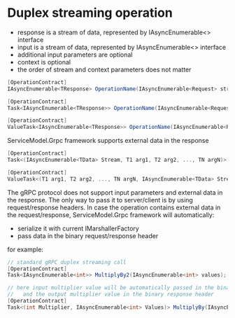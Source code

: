# Duplex streaming operation

- response is a stream of data, represented by IAsyncEnumerable<> interface
- input is a stream of data, represented by IAsyncEnumerable<> interface
- additional input parameters are optional
- context is optional
- the order of stream and context parameters does not matter

``` c#
[OperationContract]
IAsyncEnumerable<TResponse> OperationName(IAsyncEnumerable<Request> stream, [T1 arg1, T2 arg2, ..., TN argN], [CancellationToken|CallContext context]);

[OperationContract]
Task<IAsyncEnumerable<TResponse>> OperationName(IAsyncEnumerable<Request> stream, [T1 arg1, T2 arg2, ..., TN argN], [CancellationToken|CallContext context]);

[OperationContract]
ValueTask<IAsyncEnumerable<TResponse>> OperationName(IAsyncEnumerable<Request> stream, [T1 arg1, T2 arg2, ..., TN argN], [CancellationToken|CallContext context]);
```

ServiceModel.Grpc framework supports external data in the response

``` c#
[OperationContract]
Task<(IAsyncEnumerable<TData> Stream, T1 arg1, T2 arg2, ..., TN argN)> OperationName(...);

[OperationContract]
ValueTask<(T1 arg1, T2 arg2, ..., TN argN, IAsyncEnumerable<TData> Stream)> OperationName(...);
```

The gRPC protocol does not support input parameters and external data in the response. The only way to pass it to server/client is by using request/response headers.
In case the operation contains external data in the request/response, ServiceModel.Grpc framework will automatically:

- serialize it with current IMarshallerFactory
- pass data in the binary request/response header

for example:

``` c#
// standard gRPC duplex streaming call
[OperationContract]
Task<IAsyncEnumerable<int>> MultiplyBy2(IAsyncEnumerable<int> values);

// here input multiplier value will be automatically passed in the binary request header
//   and the output multiplier value in the binary response header
[OperationContract]
Task<(int Multiplier, IAsyncEnumerable<int> Values)> MultiplyBy(IAsyncEnumerable<int> values, int multiplier);
```
